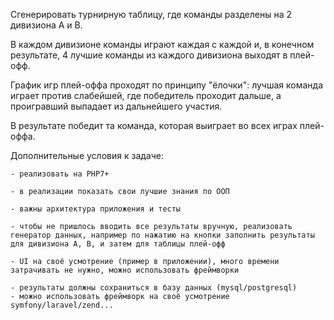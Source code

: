 Сгенерировать турнирную таблицу, где команды разделены на 2 дивизиона A и B.

В каждом дивизионе команды играют каждая с каждой и, в конечном результате, 4 лучшие команды из каждого дивизиона выходят в плей-офф.

График игр плей-оффа проходят по принципу "ёлочки": лучшая команда играет против слабейшей, где победитель проходит дальше, а проигравший выпадает из дальнейшего участия.

В результате победит та команда, которая выиграет во всех играх плей-оффа.

Дополнительные условия к задаче:

    - реализовать на PHP7+
    
    - в реализации показать свои лучшие знания по ООП
    
    - важны архитектура приложения и тесты
    
    - чтобы не пришлось вводить все результаты вручную, реализовать генератор данных, например по нажатию на кнопки заполнить результаты для дивизиона A, B, и затем для таблицы плей-офф
    
    - UI на своё усмотрение (пример в приложении), много времени затрачивать не нужно, можно использовать фреймворки
    
    - результаты должны сохраниться в базу данных (mysql/postgresql)
    - можно использовать фреймворк на своё усмотрение symfony/laravel/zend...
